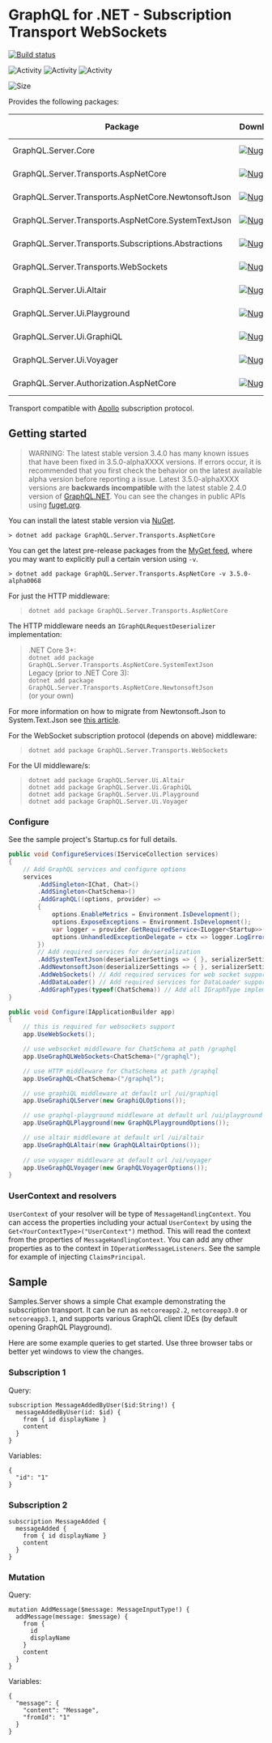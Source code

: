 GraphQL for .NET - Subscription Transport WebSockets
====================================================

[![Build status](https://ci.appveyor.com/api/projects/status/x0nf67vfao60wf7e/branch/master?svg=true)](https://ci.appveyor.com/project/graphql-dotnet-ci/server/branch/master)

![Activity](https://img.shields.io/github/commit-activity/w/graphql-dotnet/server)
![Activity](https://img.shields.io/github/commit-activity/m/graphql-dotnet/server)
![Activity](https://img.shields.io/github/commit-activity/y/graphql-dotnet/server)

![Size](https://img.shields.io/github/repo-size/graphql-dotnet/server)

Provides the following packages:

| Package | Downloads | Nuget Latest | MyGet Latest |
|---------|-----------|--------------|--------------|
| GraphQL.Server.Core | [![Nuget](https://img.shields.io/nuget/dt/GraphQL.Server.Core)](https://www.nuget.org/packages/GraphQL.Server.Core/) | [![Nuget](https://img.shields.io/nuget/vpre/GraphQL.Server.Core)](https://www.nuget.org/packages/GraphQL.Server.Core) | [![MyGet](https://img.shields.io/myget/graphql-dotnet/vpre/GraphQL.Server.Core?label=myget)](https://www.myget.org/F/graphql-dotnet/api/v3/index.json) |
| GraphQL.Server.Transports.AspNetCore | [![Nuget](https://img.shields.io/nuget/dt/GraphQL.Server.Transports.AspNetCore)](https://www.nuget.org/packages/GraphQL.Server.Transports.AspNetCore) | [![Nuget](https://img.shields.io/nuget/vpre/GraphQL.Server.Transports.AspNetCore)](https://www.nuget.org/packages/GraphQL.Server.Transports.AspNetCore) | [![MyGet](https://img.shields.io/myget/graphql-dotnet/vpre/GraphQL.Server.Transports.AspNetCore?label=myget)](https://www.myget.org/F/graphql-dotnet/api/v3/index.json) |
| GraphQL.Server.Transports.AspNetCore.NewtonsoftJson | [![Nuget](https://img.shields.io/nuget/dt/GraphQL.Server.Transports.AspNetCore.NewtonsoftJson)](https://www.nuget.org/packages/GraphQL.Server.Transports.AspNetCore.NewtonsoftJson) | [![Nuget](https://img.shields.io/nuget/vpre/GraphQL.Server.Transports.AspNetCore.NewtonsoftJson)](https://www.nuget.org/packages/GraphQL.Server.Transports.AspNetCore.NewtonsoftJson) | [![MyGet](https://img.shields.io/myget/graphql-dotnet/vpre/GraphQL.Server.Transports.AspNetCore.NewtonsoftJson?label=myget)](https://www.myget.org/F/graphql-dotnet/api/v3/index.json) |
| GraphQL.Server.Transports.AspNetCore.SystemTextJson | [![Nuget](https://img.shields.io/nuget/dt/GraphQL.Server.Transports.AspNetCore.SystemTextJson)](https://www.nuget.org/packages/GraphQL.Server.Transports.AspNetCore.SystemTextJson) | [![Nuget](https://img.shields.io/nuget/vpre/GraphQL.Server.Transports.AspNetCore.SystemTextJson)](https://www.nuget.org/packages/GraphQL.Server.Transports.AspNetCore.SystemTextJson) | [![MyGet](https://img.shields.io/myget/graphql-dotnet/vpre/GraphQL.Server.Transports.AspNetCore.SystemTextJson?label=myget)](https://www.myget.org/F/graphql-dotnet/api/v3/index.json) |
| GraphQL.Server.Transports.Subscriptions.Abstractions | [![Nuget](https://img.shields.io/nuget/dt/GraphQL.Server.Transports.Subscriptions.Abstractions)](https://www.nuget.org/packages/GraphQL.Server.Transports.Subscriptions.Abstractions) | [![Nuget](https://img.shields.io/nuget/vpre/GraphQL.Server.Transports.Subscriptions.Abstractions)](https://www.nuget.org/packages/GraphQL.Server.Transports.Subscriptions.Abstractions) | [![MyGet](https://img.shields.io/myget/graphql-dotnet/vpre/GraphQL.Server.Transports.Subscriptions.Abstractions?label=myget)](https://www.myget.org/F/graphql-dotnet/api/v3/index.json) |
| GraphQL.Server.Transports.WebSockets | [![Nuget](https://img.shields.io/nuget/dt/GraphQL.Server.Transports.WebSockets)](https://www.nuget.org/packages/GraphQL.Server.Transports.WebSockets) | [![Nuget](https://img.shields.io/nuget/vpre/GraphQL.Server.Transports.WebSockets)](https://www.nuget.org/packages/GraphQL.Server.Transports.WebSockets) | [![MyGet](https://img.shields.io/myget/graphql-dotnet/vpre/GraphQL.Server.Transports.WebSockets?label=myget)](https://www.myget.org/F/graphql-dotnet/api/v3/index.json) |
| GraphQL.Server.Ui.Altair | [![Nuget](https://img.shields.io/nuget/dt/GraphQL.Server.Ui.Altair)](https://www.nuget.org/packages/GraphQL.Server.Ui.Altair) | [![Nuget](https://img.shields.io/nuget/vpre/GraphQL.Server.Ui.Altair)](https://www.nuget.org/packages/GraphQL.Server.Ui.Altair) | [![MyGet](https://img.shields.io/myget/graphql-dotnet/vpre/GraphQL.Server.Ui.Altair?label=myget)](https://www.myget.org/F/graphql-dotnet/api/v3/index.json) |
| GraphQL.Server.Ui.Playground | [![Nuget](https://img.shields.io/nuget/dt/GraphQL.Server.Ui.Playground)](https://www.nuget.org/packages/GraphQL.Server.Ui.Playground) | [![Nuget](https://img.shields.io/nuget/vpre/GraphQL.Server.Ui.Playground)](https://www.nuget.org/packages/GraphQL.Server.Ui.Playground) | [![MyGet](https://img.shields.io/myget/graphql-dotnet/vpre/GraphQL.Server.Ui.Playground?label=myget)](https://www.myget.org/F/graphql-dotnet/api/v3/index.json) |
| GraphQL.Server.Ui.GraphiQL | [![Nuget](https://img.shields.io/nuget/dt/GraphQL.Server.Ui.GraphiQL)](https://www.nuget.org/packages/GraphQL.Server.Ui.GraphiQL) | [![Nuget](https://img.shields.io/nuget/vpre/GraphQL.Server.Ui.GraphiQL)](https://www.nuget.org/packages/GraphQL.Server.Ui.GraphiQL) | [![MyGet](https://img.shields.io/myget/graphql-dotnet/vpre/GraphQL.Server.Ui.GraphiQL?label=myget)](https://www.myget.org/F/graphql-dotnet/api/v3/index.json) |
| GraphQL.Server.Ui.Voyager | [![Nuget](https://img.shields.io/nuget/dt/GraphQL.Server.Ui.Voyager)](https://www.nuget.org/packages/GraphQL.Server.Ui.Voyager) | [![Nuget](https://img.shields.io/nuget/vpre/GraphQL.Server.Ui.Voyager)](https://www.nuget.org/packages/GraphQL.Server.Ui.Voyager) | [![MyGet](https://img.shields.io/myget/graphql-dotnet/vpre/GraphQL.Server.Ui.Voyager?label=myget)](https://www.myget.org/F/graphql-dotnet/api/v3/index.json) |
| GraphQL.Server.Authorization.AspNetCore | [![Nuget](https://img.shields.io/nuget/dt/GraphQL.Server.Authorization.AspNetCore)](https://www.nuget.org/packages/GraphQL.Server.Authorization.AspNetCore) | [![Nuget](https://img.shields.io/nuget/vpre/GraphQL.Server.Authorization.AspNetCore)](https://www.nuget.org/packages/GraphQL.Server.Authorization.AspNetCore) | [![MyGet](https://img.shields.io/myget/graphql-dotnet/vpre/GraphQL.Server.Authorization.AspNetCore?label=myget)](https://www.myget.org/F/graphql-dotnet/api/v3/index.json) |

Transport compatible with [Apollo](https://github.com/apollographql/subscriptions-transport-ws) subscription protocol.

## Getting started

> WARNING: The latest stable version 3.4.0 has many known issues that have been fixed in 3.5.0-alphaXXXX versions.
> If errors occur, it is recommended that you first check the behavior on the latest available alpha version before
> reporting a issue. Latest 3.5.0-alphaXXXX versions are **backwards incompatible** with the latest stable 2.4.0
> version of [GraphQL.NET](https://github.com/graphql-dotnet/graphql-dotnet). You can see the changes in public APIs
> using [fuget.org](https://www.fuget.org/packages/GraphQL.Server.Transports.AspNetCore/3.5.0-alpha0046/lib/netstandard2.0/diff/3.4.0/).

You can install the latest stable version via [NuGet](https://www.nuget.org/packages/GraphQL.Server.Transports.AspNetCore/).
```
> dotnet add package GraphQL.Server.Transports.AspNetCore
```

You can get the latest pre-release packages from the [MyGet feed](https://www.myget.org/F/graphql-dotnet/api/v3/index.json),
where you may want to explicitly pull a certain version using `-v`.
```
> dotnet add package GraphQL.Server.Transports.AspNetCore -v 3.5.0-alpha0068
```

For just the HTTP middleware:
>`dotnet add package GraphQL.Server.Transports.AspNetCore`

The HTTP middleware needs an `IGraphQLRequestDeserializer` implementation:
> .NET Core 3+:  
> `dotnet add package GraphQL.Server.Transports.AspNetCore.SystemTextJson`  
> Legacy (prior to .NET Core 3):  
> `dotnet add package GraphQL.Server.Transports.AspNetCore.NewtonsoftJson`  
> (or your own)

For more information on how to migrate from Newtonsoft.Json to System.Text.Json see
[this article](https://docs.microsoft.com/en-us/dotnet/standard/serialization/system-text-json-migrate-from-newtonsoft-how-to).

For the WebSocket subscription protocol (depends on above) middleware:
>`dotnet add package GraphQL.Server.Transports.WebSockets`

For the UI middleware/s:
>`dotnet add package GraphQL.Server.Ui.Altair`  
>`dotnet add package GraphQL.Server.Ui.GraphiQL`  
>`dotnet add package GraphQL.Server.Ui.Playground`  
>`dotnet add package GraphQL.Server.Ui.Voyager`  

### Configure

See the sample project's Startup.cs for full details.

``` csharp
public void ConfigureServices(IServiceCollection services)
{
    // Add GraphQL services and configure options
    services
        .AddSingleton<IChat, Chat>()
        .AddSingleton<ChatSchema>()
        .AddGraphQL((options, provider) =>
        {
            options.EnableMetrics = Environment.IsDevelopment();
            options.ExposeExceptions = Environment.IsDevelopment();
            var logger = provider.GetRequiredService<ILogger<Startup>>();
            options.UnhandledExceptionDelegate = ctx => logger.LogError("{Error} occured", ctx.OriginalException.Message);
        })
        // Add required services for de/serialization
        .AddSystemTextJson(deserializerSettings => { }, serializerSettings => { }) // For .NET Core 3+
        .AddNewtonsoftJson(deserializerSettings => { }, serializerSettings => { }) // For everything else
        .AddWebSockets() // Add required services for web socket support
        .AddDataLoader() // Add required services for DataLoader support
        .AddGraphTypes(typeof(ChatSchema)) // Add all IGraphType implementors in assembly which ChatSchema exists 
}

public void Configure(IApplicationBuilder app)
{
    // this is required for websockets support
    app.UseWebSockets();

    // use websocket middleware for ChatSchema at path /graphql
    app.UseGraphQLWebSockets<ChatSchema>("/graphql");

    // use HTTP middleware for ChatSchema at path /graphql
    app.UseGraphQL<ChatSchema>("/graphql");

    // use graphiQL middleware at default url /ui/graphiql
    app.UseGraphiQLServer(new GraphiQLOptions());

    // use graphql-playground middleware at default url /ui/playground
    app.UseGraphQLPlayground(new GraphQLPlaygroundOptions());

    // use altair middleware at default url /ui/altair
    app.UseGraphQLAltair(new GraphQLAltairOptions());
    
    // use voyager middleware at default url /ui/voyager
    app.UseGraphQLVoyager(new GraphQLVoyagerOptions());
}

```

### UserContext and resolvers

`UserContext` of your resolver will be type of `MessageHandlingContext`. You can
access the properties including your actual `UserContext` by using the
`Get<YourContextType>("UserContext")` method. This will read the context from the properties of
`MessageHandlingContext`. You can add any other properties as to the context in
`IOperationMessageListeners`. See the sample for example of injecting `ClaimsPrincipal`.

## Sample

Samples.Server shows a simple Chat example demonstrating the subscription transport.
It can be run as `netcoreapp2.2`, `netcoreapp3.0` or `netcoreapp3.1`, and supports
various GraphQL client IDEs (by default opening GraphQL Playground).

Here are some example queries to get started. Use three browser tabs or better yet windows 
to view the changes.

### Subscription 1

Query:

```
subscription MessageAddedByUser($id:String!) {
  messageAddedByUser(id: $id) {
    from { id displayName }
    content
  }
}
```

Variables:

```
{
  "id": "1"
}
```

### Subscription 2

```
subscription MessageAdded {
  messageAdded {
    from { id displayName }
    content
  }
}
```

### Mutation

Query:

```
mutation AddMessage($message: MessageInputType!) {
  addMessage(message: $message) {
    from {
      id
      displayName
    }
    content
  }
}
```

Variables: 

```
{
  "message": {
    "content": "Message",
    "fromId": "1"
  }
}
```
